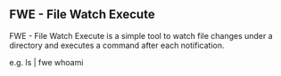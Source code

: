 ## FWE - File Watch Execute

FWE - File Watch Execute is a simple tool to watch file changes under a directory and executes a command after each notification.

e.g. ls | fwe whoami